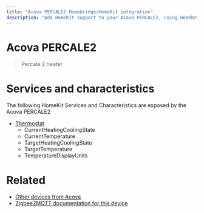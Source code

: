 ```yaml
---
title: "Acova PERCALE2 Homebridge/HomeKit integration"
description: "Add HomeKit support to your Acova PERCALE2, using Homebridge, Zigbee2MQTT and homebridge-z2m."
---
```

<!---
This file has been GENERATED using src/docgen/docgen.ts
DO NOT EDIT THIS FILE MANUALLY!
-->
# Acova PERCALE2
> Percale 2 heater


# Services and characteristics
The following HomeKit Services and Characteristics are exposed by
the Acova PERCALE2

* [Thermostat](../../climate.md)
  * CurrentHeatingCoolingState
  * CurrentTemperature
  * TargetHeatingCoolingState
  * TargetTemperature
  * TemperatureDisplayUnits


# Related
* [Other devices from Acova](../index.md#acova)
* [Zigbee2MQTT documentation for this device](https://www.zigbee2mqtt.io/devices/PERCALE2.html)